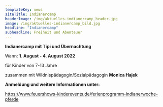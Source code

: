 ```yaml
---
templateKey: news
siteTitle: Indianercamp
headerImage: /img/aktuelles-indianercamp_header.jpg
image: /img/aktuelles-indianercamp_bild.jpg
headline: "Indianercamp"
subheadline: Freiheit und Abenteuer
---
```

**Indianercamp mit Tipi und Übernachtung**

Wann: **1. August - 4. August 2022**

für Kinder von 7-13 Jahre

zusammen mit Wildnispädagogin/Sozialpädagogin **Monica Hajek**



**Anmeldung und weitere Informationen unter:**

<https://www.feuershows-kinderevents.de/ferienprogramm-indianerwoche-pferde>